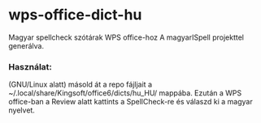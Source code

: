 # wps-office-dict-hu
Magyar spellcheck szótárak WPS office-hoz
A magyarISpell projekttel generálva.

### Használat:
(GNU/Linux alatt) másold át a repo fájljait a ~/.local/share/Kingsoft/office6/dicts/hu_HU/ mappába.
Ezután a WPS office-ban a Review alatt kattints a SpellCheck-re és válaszd ki a magyar nyelvet.
